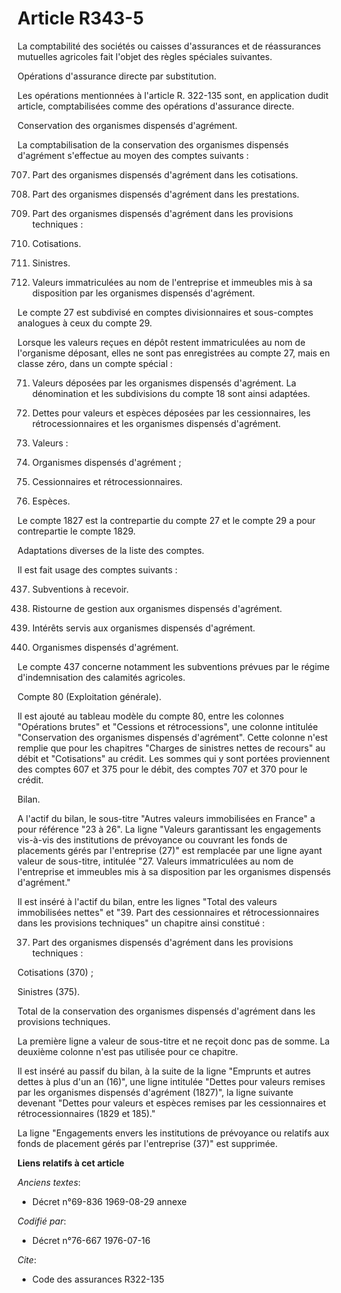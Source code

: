 # Article R343-5

La comptabilité des sociétés ou caisses d'assurances et de réassurances mutuelles agricoles fait l'objet des règles spéciales
suivantes.

Opérations d'assurance directe par substitution.

Les opérations mentionnées à l'article R. 322-135 sont, en application dudit article, comptabilisées comme des opérations
d'assurance directe.

Conservation des organismes dispensés d'agrément.

La comptabilisation de la conservation des organismes dispensés d'agrément s'effectue au moyen des comptes suivants :

707. Part des organismes dispensés d'agrément dans les cotisations.

607. Part des organismes dispensés d'agrément dans les prestations.

37. Part des organismes dispensés d'agrément dans les provisions techniques :

370. Cotisations.

375. Sinistres.

27. Valeurs immatriculées au nom de l'entreprise et immeubles mis à sa disposition par les organismes dispensés d'agrément.

Le compte 27 est subdivisé en comptes divisionnaires et sous-comptes analogues à ceux du compte 29.

Lorsque les valeurs reçues en dépôt restent immatriculées au nom de l'organisme déposant, elles ne sont pas enregistrées au
compte 27, mais en classe zéro, dans un compte spécial :

071. Valeurs déposées par les organismes dispensés d'agrément.    La dénomination et les subdivisions du compte 18 sont ainsi
adaptées.

18. Dettes pour valeurs et espèces déposées par les cessionnaires, les rétrocessionnaires et les organismes dispensés
d'agrément.

182. Valeurs :

1827. Organismes dispensés d'agrément ;

1829. Cessionnaires et rétrocessionnaires.

185. Espèces.

Le compte 1827 est la contrepartie du compte 27 et le compte 29 a pour contrepartie le compte 1829.

Adaptations diverses de la liste des comptes.

Il est fait usage des comptes suivants :

437. Subventions à recevoir.

650. Ristourne de gestion aux organismes dispensés d'agrément.

6712. Intérêts servis aux organismes dispensés d'agrément.

031. Organismes dispensés d'agrément.

Le compte 437 concerne notamment les subventions prévues par le régime d'indemnisation des calamités agricoles.

Compte 80 (Exploitation générale).

Il est ajouté au tableau modèle du compte 80, entre les colonnes "Opérations brutes" et "Cessions et rétrocessions", une
colonne intitulée "Conservation des organismes dispensés d'agrément". Cette colonne n'est remplie que pour les chapitres
"Charges de sinistres nettes de recours" au débit et "Cotisations" au crédit. Les sommes qui y sont portées proviennent des
comptes 607 et 375 pour le débit, des comptes 707 et 370 pour le crédit.

Bilan.

A l'actif du bilan, le sous-titre "Autres valeurs immobilisées en France" a pour référence "23 à 26". La ligne "Valeurs
garantissant les engagements vis-à-vis des institutions de prévoyance ou couvrant les fonds de placements gérés par
l'entreprise (27)" est remplacée par une ligne ayant valeur de sous-titre, intitulée "27. Valeurs immatriculées au nom de
l'entreprise et immeubles mis à sa disposition par les organismes dispensés d'agrément."

Il est inséré à l'actif du bilan, entre les lignes "Total des valeurs immobilisées nettes" et "39. Part des cessionnaires et
rétrocessionnaires dans les provisions techniques" un chapitre ainsi constitué :

37. Part des organismes dispensés d'agrément dans les provisions techniques :

Cotisations (370) ;

Sinistres (375).

Total de la conservation des organismes dispensés d'agrément dans les provisions techniques.

La première ligne a valeur de sous-titre et ne reçoit donc pas de somme. La deuxième colonne n'est pas utilisée pour ce
chapitre.

Il est inséré au passif du bilan, à la suite de la ligne "Emprunts et autres dettes à plus d'un an (16)", une ligne intitulée
"Dettes pour valeurs remises par les organismes dispensés d'agrément (1827)", la ligne suivante devenant "Dettes pour valeurs
et espèces remises par les cessionnaires et rétrocessionnaires (1829 et 185)."

La ligne "Engagements envers les institutions de prévoyance ou relatifs aux fonds de placement gérés par l'entreprise (37)"
est supprimée.

**Liens relatifs à cet article**

_Anciens textes_:

  - Décret n°69-836 1969-08-29 annexe

_Codifié par_:

  - Décret n°76-667 1976-07-16

_Cite_:

  - Code des assurances R322-135
